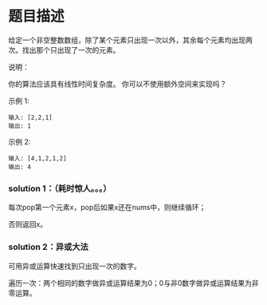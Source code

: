 # 题目描述
给定一个非空整数数组，除了某个元素只出现一次以外，其余每个元素均出现两次。找出那个只出现了一次的元素。

说明：

你的算法应该具有线性时间复杂度。 你可以不使用额外空间来实现吗？

示例 1:

    输入: [2,2,1]
    输出: 1
示例 2:

    输入: [4,1,2,1,2]
    输出: 4

### solution 1：（耗时惊人。。。）
每次pop第一个元素x，pop后如果x还在nums中，则继续循环；

否则返回x。

### solution 2：异或大法
可用异或运算快速找到只出现一次的数字。

遍历一次：两个相同的数字做异或运算结果为0；0与非0数字做异或运算结果为非零运算。
